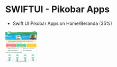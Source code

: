# SWIFTUI - Pikobar Apps
- Swift UI Pikobar Apps on Home/Beranda (35%)
<img src="/pikobar-swift-ui.png" width="100" height="100">
